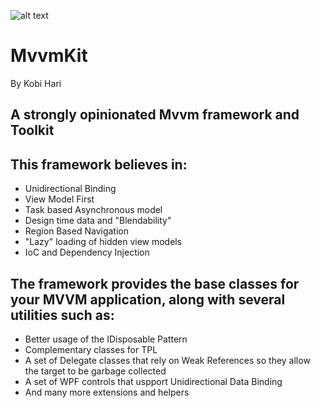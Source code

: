 ![alt text](http://www.applicolors.com/wp-content/uploads/2019/01/Icon-1.png)

# MvvmKit
By Kobi Hari

## A strongly opinionated Mvvm framework and Toolkit

## This framework believes in:
* Unidirectional Binding
* View Model First
* Task based Asynchronous model
* Design time data and "Blendability"
* Region Based Navigation
* "Lazy" loading of hidden view models
* IoC and Dependency Injection

## The framework provides the base classes for your MVVM application, along with several utilities such as:
* Better usage of the IDisposable Pattern
* Complementary classes for TPL
* A set of Delegate classes that rely on Weak References so they allow the target to be garbage collected
* A set of WPF controls that uspport Unidirectional Data Binding
* And many more extensions and helpers
